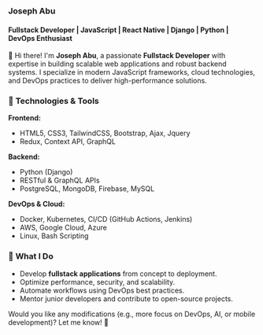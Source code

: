 

### **Joseph Abu**  
#### **Fullstack Developer | JavaScript | React Native | Django | Python | DevOps Enthusiast**  

👋 Hi there! I'm **Joseph Abu**, a passionate **Fullstack Developer** with expertise in building scalable web applications and robust backend systems. I specialize in modern JavaScript frameworks, cloud technologies, and DevOps practices to deliver high-performance solutions.  

### 🔧 **Technologies & Tools**  
**Frontend:**    
- HTML5, CSS3, TailwindCSS, Bootstrap, Ajax, Jquery
- Redux, Context API, GraphQL  

**Backend:**  
- Python (Django)  
- RESTful & GraphQL APIs  
- PostgreSQL, MongoDB, Firebase, MySQL

**DevOps & Cloud:**  
- Docker, Kubernetes, CI/CD (GitHub Actions, Jenkins)  
- AWS, Google Cloud, Azure  
- Linux, Bash Scripting  

### 🚀 **What I Do**  
- Develop **fullstack applications** from concept to deployment.  
- Optimize performance, security, and scalability.  
- Automate workflows using DevOps best practices.  
- Mentor junior developers and contribute to open-source projects.  




Would you like any modifications (e.g., more focus on DevOps, AI, or mobile development)? Let me know! 🚀

<!--
**cozmato/cozmato** is a ✨ _special_ ✨ repository because its `README.md` (this file) appears on your GitHub profile.

Here are some ideas to get you started:

- 🔭 I’m currently working on ...
- 🌱 I’m currently learning ...
- 👯 I’m looking to collaborate on ...
- 🤔 I’m looking for help with ...
- 💬 Ask me about ...
- 📫 How to reach me: ...
- 😄 Pronouns: ...
- ⚡ Fun fact: ...
-->
